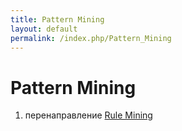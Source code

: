 ```yaml
---
title: Pattern Mining
layout: default
permalink: /index.php/Pattern_Mining
---
```


# Pattern Mining

1. перенаправление [Rule Mining](Rule_Mining)